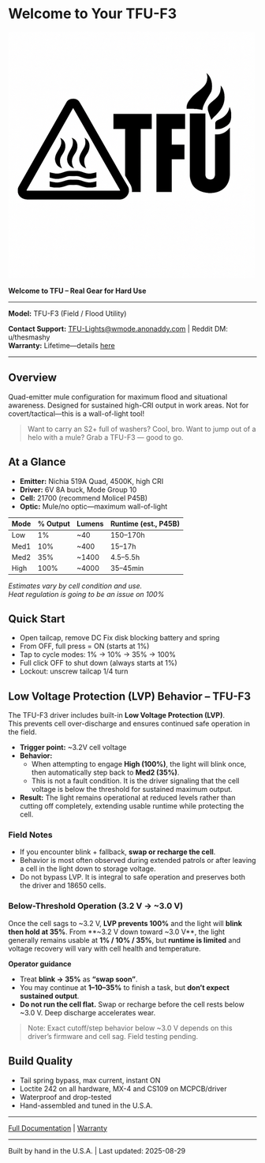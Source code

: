 # Welcome to Your TFU-F3

![TFU Logo](../TFU-LOGO.png)

**Welcome to TFU – Real Gear for Hard Use**

---

**Model:** TFU-F3 (Field / Flood Utility)  

**Contact Support:** [TFU-Lights@wmode.anonaddy.com](mailto:TFU-Lights@wmode.anonaddy.com) | Reddit DM: u/thesmashy  
**Warranty:** Lifetime—details [here](https://github.com/TheSmashy/TFU/blob/main/WARRANTY.md)

---

## Overview

Quad-emitter mule configuration for maximum flood and situational awareness. Designed for sustained high-CRI output in work areas. Not for covert/tactical—this is a wall-of-light tool!

>Want to carry an S2+ full of washers? Cool, bro. Want to jump out of a helo with a mule? Grab a TFU-F3 — good to go.

## At a Glance

- **Emitter:** Nichia 519A Quad, 4500K, high CRI
- **Driver:** 6V 8A buck, Mode Group 10
- **Cell:** 21700 (recommend Molicel P45B)
- **Optic:** Mule/no optic—maximum wall-of-light

| Mode  | % Output | Lumens | Runtime (est., P45B) |
|-------|----------|--------|----------------------|
| Low   | 1%       | ~40    | 150–170h             |
| Med1  | 10%      | ~400   | 15–17h               |
| Med2  | 35%      | ~1400  | 4.5–5.5h             |
| High  | 100%     | ~4000  | 35–45min             |

*Estimates vary by cell condition and use.*  
*Heat regulation is going to be an issue on 100%*  

## Quick Start
- Open tailcap, remove DC Fix disk blocking battery and spring
- From OFF, full press = ON (starts at 1%)
- Tap to cycle modes: 1% → 10% → 35% → 100%
- Full click OFF to shut down (always starts at 1%)
- Lockout: unscrew tailcap 1/4 turn

## Low Voltage Protection (LVP) Behavior – TFU-F3

The TFU-F3 driver includes built-in **Low Voltage Protection (LVP)**.  
This prevents cell over-discharge and ensures continued safe operation in the field.

- **Trigger point:** ~3.2V cell voltage  
- **Behavior:**  
  - When attempting to engage **High (100%)**, the light will blink once, then automatically step back to **Med2 (35%)**.  
  - This is not a fault condition. It is the driver signaling that the cell voltage is below the threshold for sustained maximum output.  
- **Result:** The light remains operational at reduced levels rather than cutting off completely, extending usable runtime while protecting the cell.  

### Field Notes
- If you encounter blink + fallback, **swap or recharge the cell**.  
- Behavior is most often observed during extended patrols or after leaving a cell in the light down to storage voltage.  
- Do not bypass LVP. It is integral to safe operation and preserves both the driver and 18650 cells.

### Below-Threshold Operation (3.2 V → ~3.0 V)

Once the cell sags to ~3.2 V, **LVP prevents 100%** and the light will **blink then hold at 35%**. From **~3.2 V down toward ~3.0 V**, the light generally remains usable at **1% / 10% / 35%**, but **runtime is limited** and voltage recovery will vary with cell health and temperature.

**Operator guidance**
- Treat **blink → 35%** as **“swap soon”**.
- You may continue at **1–10–35%** to finish a task, but **don’t expect sustained output**.
- **Do not run the cell flat.** Swap or recharge before the cell rests below ~3.0 V. Deep discharge accelerates wear.

> Note: Exact cutoff/step behavior below ~3.0 V depends on this driver’s firmware and cell sag. Field testing pending.

## Build Quality

- Tail spring bypass, max current, instant ON
- Loctite 242 on all hardware, MX-4 and CS109 on MCPCB/driver
- Waterproof and drop-tested
- Hand-assembled and tuned in the U.S.A.

---

[Full Documentation](https://github.com/TheSmashy/TFU) | [Warranty](https://github.com/TheSmashy/TFU/blob/main/WARRANTY.md)

---
Built by hand in the U.S.A. | Last updated: 2025-08-29
